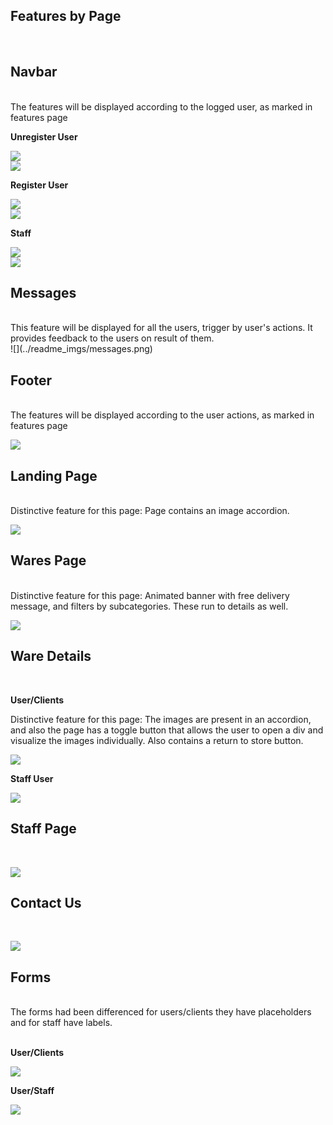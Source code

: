 ## **Features by Page**
<br>


## **Navbar**
<br>
The features will be displayed according to the logged user, as marked in features page
<br>

**Unregister User**
<br>

![](../readme_imgs/navbar-user.png)
<br>
![](../readme_imgs/navbar-unregister-user-menu.png)
<br>

**Register User**
<br>

![](../readme_imgs/navbar-registered.png)
<br>
![](../readme_imgs/navbar-registered-user-menu.png)
<br>

**Staff**
<br>

![](../readme_imgs/navbar-staff.png)
<br>
![](../readme_imgs/navbar-staff-user-menu.png)
<br>

## **Messages**
<br>
This feature will be displayed for all the users, trigger by user's actions. It provides feedback to the users on result of them.
<br>
![](../readme_imgs/messages.png)
<br>

## **Footer**
<br>
The features will be displayed according to the user actions, as marked in features page

<br>

![](../readme_imgs/footer.png)

## **Landing Page**
<br>
Distinctive feature for this page: Page contains an image accordion.
<br>

![](../readme_imgs/landing-page.png)

## **Wares Page**
<br>
Distinctive feature for this page: Animated banner with free delivery message, and filters by subcategories. These run to details as well.
<br>

![](../readme_imgs/wares-list.png)

## **Ware Details**
<br>

**User/Clients**
<br>

Distinctive feature for this page: The images are present in an accordion, and also the page has a toggle button that allows the user to open a div and visualize the images individually. Also contains a return to store button.
<br>

![](../readme_imgs/ware-detail.png)

**Staff User**
<br>

![](../readme_imgs/ware-detail-staff.png)


## **Staff Page**
<br>

![](../readme_imgs/staff-panel.png)

## **Contact Us**
<br>

![](../readme_imgs/contact-us.png)

## **Forms**
<br>
The forms had been differenced for users/clients they have placeholders and for staff have labels. <br>
<br>

**User/Clients**
<br>

![](../readme_imgs/review-form.png)

**User/Staff**
<br>

![](../readme_imgs/staff-form.png)
